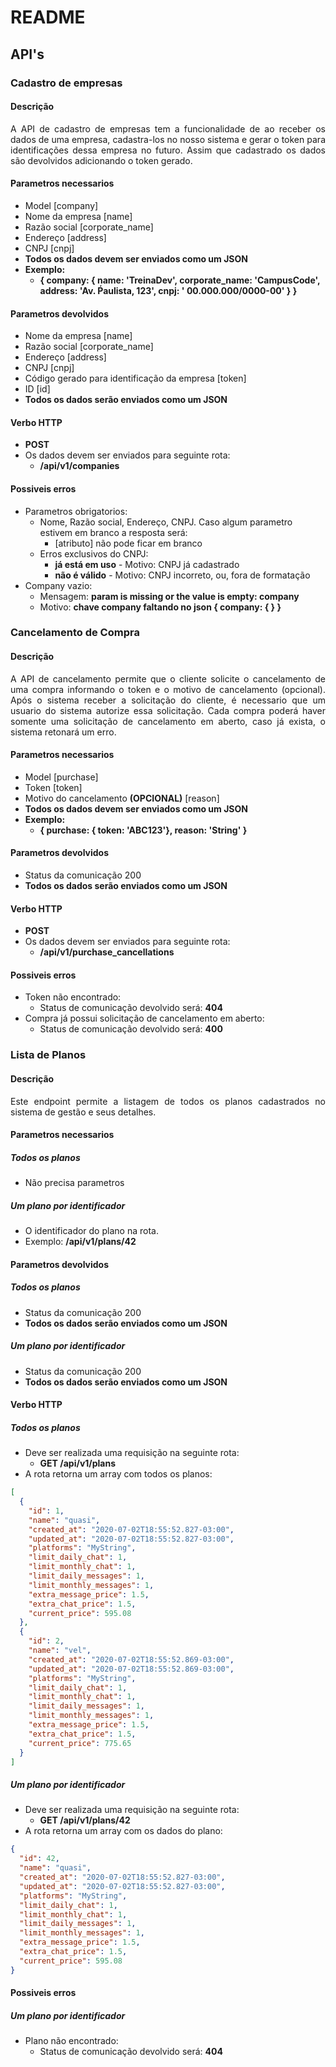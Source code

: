 # README

## API's

### Cadastro de empresas

#### Descrição

<p align="justify"> A API de cadastro de empresas tem a funcionalidade de ao receber os dados de uma empresa, cadastra-los no nosso sistema e gerar o token para identificações dessa empresa no futuro. Assim que cadastrado os dados são devolvidos adicionando o token gerado.</p>

#### Parametros necessarios

- Model [company]
- Nome da empresa [name]
- Razão social [corporate_name]
- Endereço [address]
- CNPJ [cnpj]
- **Todos os dados devem ser enviados como um JSON**
- **Exemplo:**
  - **{ company: { name: 'TreinaDev', corporate_name: 'CampusCode', address: 'Av. Ṕaulista, 123', cnpj: ' 00.000.000/0000-00' } }**

#### Parametros devolvidos

- Nome da empresa [name]
- Razão social [corporate_name]
- Endereço [address]
- CNPJ [cnpj]
- Código gerado para identificação da empresa [token]
- ID [id]
- **Todos os dados serão enviados como um JSON**

#### Verbo HTTP

- **POST**
- Os dados devem ser enviados para seguinte rota:
  - **/api/v1/companies**

#### Possiveis erros

- Parametros obrigatorios:
  - Nome, Razão social, Endereço, CNPJ. Caso algum parametro estivem em branco a resposta será:
    - [atributo] não pode ficar em branco
  - Erros exclusivos do CNPJ:
    - **já está em uso** - Motivo: CNPJ já cadastrado
    - **não é válido** - Motivo: CNPJ incorreto, ou, fora de formatação
- Company vazio:
  - Mensagem: **param is missing or the value is empty: company**
  - Motivo: **chave company faltando no json { company: { } }**

### Cancelamento de Compra

#### Descrição

<p align="justify">A API de cancelamento permite que o cliente solicite o cancelamento de uma compra informando o token e o motivo de cancelamento (opcional). Após o sistema receber a solicitação do cliente, é necessario que um usuario do sistema autorize essa solicitação. Cada compra poderá haver somente uma solicitação de cancelamento em aberto, caso já exista, o sistema retonará um erro.</p>

#### Parametros necessarios

- Model [purchase]
- Token [token]
- Motivo do cancelamento **(OPCIONAL)** [reason]
- **Todos os dados devem ser enviados como um JSON**
- **Exemplo:**
  - **{ purchase: { token: 'ABC123'}, reason: 'String' }**

#### Parametros devolvidos

- Status da comunicação 200
- **Todos os dados serão enviados como um JSON**

#### Verbo HTTP

- **POST**
- Os dados devem ser enviados para seguinte rota:
  - **/api/v1/purchase_cancellations**

#### Possiveis erros

- Token não encontrado:
  - Status de comunicação devolvido será: **404**
- Compra já possui solicitação de cancelamento em aberto:
  - Status de comunicação devolvido será: **400**

### Lista de Planos

#### Descrição

<p align="justify">Este endpoint permite a listagem de todos os planos cadastrados no sistema de gestão e seus detalhes.</p>

#### Parametros necessarios

##### Todos os planos

- Não precisa parametros

##### Um plano por identificador

- O identificador do plano na rota.
- Exemplo: **/api/v1/plans/42**

#### Parametros devolvidos

##### Todos os planos

- Status da comunicação 200
- **Todos os dados serão enviados como um JSON**

##### Um plano por identificador

- Status da comunicação 200
- **Todos os dados serão enviados como um JSON**

#### Verbo HTTP

##### Todos os planos

- Deve ser realizada uma requisição na seguinte rota:
  - **GET /api/v1/plans**
- A rota retorna um array com todos os planos:

```json
[
  {
    "id": 1,
    "name": "quasi",
    "created_at": "2020-07-02T18:55:52.827-03:00",
    "updated_at": "2020-07-02T18:55:52.827-03:00",
    "platforms": "MyString",
    "limit_daily_chat": 1,
    "limit_monthly_chat": 1,
    "limit_daily_messages": 1,
    "limit_monthly_messages": 1,
    "extra_message_price": 1.5,
    "extra_chat_price": 1.5,
    "current_price": 595.08
  },
  {
    "id": 2,
    "name": "vel",
    "created_at": "2020-07-02T18:55:52.869-03:00",
    "updated_at": "2020-07-02T18:55:52.869-03:00",
    "platforms": "MyString",
    "limit_daily_chat": 1,
    "limit_monthly_chat": 1,
    "limit_daily_messages": 1,
    "limit_monthly_messages": 1,
    "extra_message_price": 1.5,
    "extra_chat_price": 1.5,
    "current_price": 775.65
  }
]
```

##### Um plano por identificador

- Deve ser realizada uma requisição na seguinte rota:
  - **GET /api/v1/plans/42**
- A rota retorna um array com os dados do plano:

```json
{
  "id": 42,
  "name": "quasi",
  "created_at": "2020-07-02T18:55:52.827-03:00",
  "updated_at": "2020-07-02T18:55:52.827-03:00",
  "platforms": "MyString",
  "limit_daily_chat": 1,
  "limit_monthly_chat": 1,
  "limit_daily_messages": 1,
  "limit_monthly_messages": 1,
  "extra_message_price": 1.5,
  "extra_chat_price": 1.5,
  "current_price": 595.08
}
```

#### Possiveis erros

##### Um plano por identificador

- Plano não encontrado:
  - Status de comunicação devolvido será: **404**

